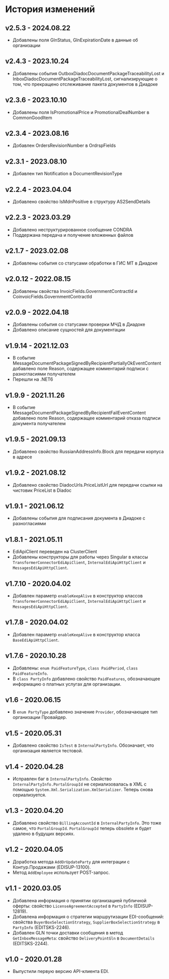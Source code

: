 # История изменений
## v2.5.3 - 2024.08.22
- Добавлены поля GlnStatus, GlnExpirationDate в данные об организации

## v2.4.3 - 2023.10.24
- Добавлены события OutboxDiadocDocumentPackageTraceabilityLost и InboxDiadocDocumentPackageTraceabilityLost, сигнализирующие о том, что прекращено отслеживание пакета документов в Диадоке

## v2.3.6 - 2023.10.10
- Добавлены поля IsPromotionalPrice и PromotionalDealNumber в CommonGoodItem

## v2.3.4 - 2023.08.16
- Добавлен OrdersRevisionNumber в OrdrspFields

## v2.3.1 - 2023.08.10
- Добавлен тип Notification в DocumentRevisionType

## v2.2.4 - 2023.04.04
- Добавлено свойство IsMdnPositive в структуру AS2SendDetails

## v2.2.3 - 2023.03.29
- Добавлено неструктурированное сообщение CONDRA
- Поддержана передача и получение вложенных файлов

## v2.1.7 - 2023.02.08
- Добавлены события со статусами обработки в ГИС МТ в Диадоке

## v2.0.12 - 2022.08.15
- Добавлены свойства InvoicFields.GovernmentContractId и CoinvoicFields.GovernmentContractId 

## v2.0.9 - 2022.04.18
- Добавлены события со статусами проверки МЧД в Диадоке
- Добавлено описание сущностей для документации

## v1.9.14 - 2021.12.03
- В событие MessageDocumentPackageSignedByRecipientPartiallyOkEventContent добавлено поле Reason, содержащее комментарий подписи с разногласиями получателем
- Перешли на .NET6

## v1.9.9 - 2021.11.26
- В событие MessageDocumentPackageSignedByRecipientFailEventContent добавлено поле Reason, содержащее комментарий отказа подписи документа получателем

## v1.9.5 - 2021.09.13
- Добавлено свойство RussianAddressInfo.Block для передачи корпуса в адресе

## v1.9.2 - 2021.08.12
- Добавлено свойство DiadocUrls.PriceListUrl для передачи ссылки на чистовик PriceList в Diadoc

## v1.9.1 - 2021.06.12
- Добавлены события для подписания документа в Диадоке с разногласиями

## v1.8.1 - 2021.05.11
- EdiApiClient переведен на ClusterClient
- Добавлены конструкторы для работы через Singular в классы `TransformerConnectorEdiApiClient`, `InternalEdiApiHttpClient` и `MessagesEdiApiHttpClient`.

## v1.7.10 - 2020.04.02
- Добавлен параметр `enableKeepAlive` в конструктор классов `TransformerConnectorEdiApiClient`, `InternalEdiApiHttpClient` и `MessagesEdiApiHttpClient`.

## v1.7.8 - 2020.04.02
- Добавлен параметр `enableKeepAlive` в конструктор класса `BaseEdiApiHttpClient`.

## v1.7.6 - 2020.10.28
- Добавлены: `enum PaidFeatureType`, `class PaidPeriod`, `class PaidFeatureInfo`.
- В `class PartyInfo` добавлено свойство `PaidFeatures`, обозначающее информацию о платных услугах для организации.

## v1.6 - 2020.06.15
- В `enum PartyType` добавлено значение `Provider`, обозначающее тип организации Провайдер.

## v1.5 - 2020.05.31
- Добавлено свойство `IsTest` в `InternalPartyInfo`. Обозначает, что организация является тестовой.

## v1.4 - 2020.04.28
- Исправлен баг в `InternalPartyInfo`. Свойство `InternalPartyInfo.PortalGroupId` не сериализовалась в XML с помощью `System.Xml.Serialization.XmlSerializer`. Теперь снова сериализуется.

## v1.3 - 2020.04.20
- Добавлено свойство `BillingAccountId` в `InternalPartyInfo`. Это тоже самое, что `PortalGroupId`. `PortalGroupId` теперь obsolete и будет удалено в будущих версиях.

## v1.2 - 2020.04.05
- Доработка метода `AddOrUpdateParty` для интеграции с Контур.Продажами (EDISUP-13100).
- Метод `AddEmployee` использует POST-запрос.

## v1.1 - 2020.03.05
- Добавлена информация о принятии организацией публичной оферты: свойство `LicenseAgreementAccepted` в `PartyInfo` (EDISUP-12819).
- Добавлена информация о стратегии маршрутизации EDI-сообщений: свойства `BuyerBoxSelectionStrategy`, `SupplierBoxSelectionStrategy` в `PartyInfo` (EDITSKS-2246).
- Добавлен GLN точки доставки сообщения в метод `GetInboxMessageMeta`: свойство `DeliveryPointGln` в `DocumentDetails` (EDITSKS-2244).

## v1.0 - 2020.01.28
- Выпустили первую версию API-клиента EDI.
